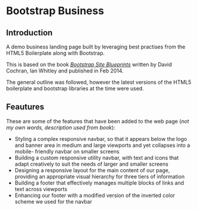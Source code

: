 # Bootstrap Business

## Introduction
A demo business landing page built by leveraging best practises from the HTML5 Boilerplate along with Bootstrap.

This is based on the book [*Bootstrap Site Blueprints*](https://www.packtpub.com/web-development/bootstrap-site-blueprints) written by David Cochran, Ian Whitley and published in Feb 2014. 

The general outline was followed, however the latest versions of the HTML5 boilerplate and bootstrap libraries at the time were used.

## Feautures
These are some of the features that have been added to the web page (*not my own words, description used from book*):
*   Styling a complex responsive navbar, so that it appears below the logo and
banner area in medium and large viewports and yet collapses into a mobile-
friendly navbar on smaller screens
*   Building a custom responsive utility navbar, with text and icons that adapt
creatively to suit the needs of larger and smaller screens
*   Designing a responsive layout for the main content of our page, providing an
appropriate visual hierarchy for three tiers of information
*   Building a footer that effectively manages multiple blocks of links and text
across viewports
*   Enhancing our footer with a modified version of the inverted color scheme
we used for the navbar

